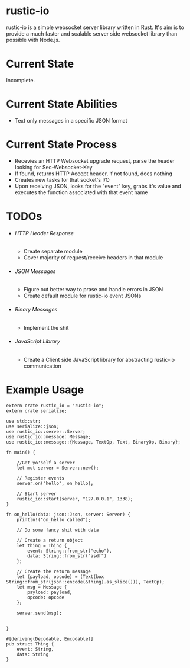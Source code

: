 rustic-io
=========

rustic-io is a simple websocket server library written in Rust.  It's aim is to provide a much faster and scalable server side websocket library than possible with Node.js.

# Current State
Incomplete.

# Current State Abilities
* Text only messages in a specific JSON format

# Current State Process
* Recevies an HTTP Websocket upgrade request, parse the header looking for Sec-Websocket-Key
* If found, returns HTTP Accept header, if not found, does nothing
* Creates new tasks for that socket's I/O
* Upon receiving JSON, looks for the "event" key, grabs it's value and executes the function associated with that event name

# TODOs
* ###### HTTP Header Response
  * Create separate module
  * Cover majority of request/receive headers in that module
* ###### JSON Messages
  * Figure out better way to prase and handle errors in JSON
  * Create default module for rustic-io event JSONs
* ###### Binary Messages
  * Implement the shit
* ###### JavaScript Library
  * Create a Client side JavaScript library for abstracting rustic-io communication

# Example Usage
```
extern crate rustic_io = "rustic-io";
extern crate serialize;

use std::str;
use serialize::json;
use rustic_io::server::Server;
use rustic_io::message::Message;
use rustic_io::message::{Message, TextOp, Text, BinaryOp, Binary};

fn main() {

    //Get yo'self a server
    let mut server = Server::new();

    // Register events
    server.on("hello", on_hello);

    // Start server
    rustic_io::start(server, "127.0.0.1", 1338);
}

fn on_hello(data: json::Json, server: Server) {
    println!("on_hello called");
    
    // Do some fancy shit with data
    
    // Create a return object
    let thing = Thing {
        event: String::from_str("echo"),
        data: String::from_str("asdf")
    };
    
    // Create the return message
    let (payload, opcode) = (Text(box String::from_str(json::encode(&thing).as_slice())), TextOp);
    let msg = Message {
        payload: payload,
        opcode: opcode
    };

    server.send(msg);


}

#[deriving(Decodable, Encodable)]
pub struct Thing {
    event: String,
    data: String
}
```
  